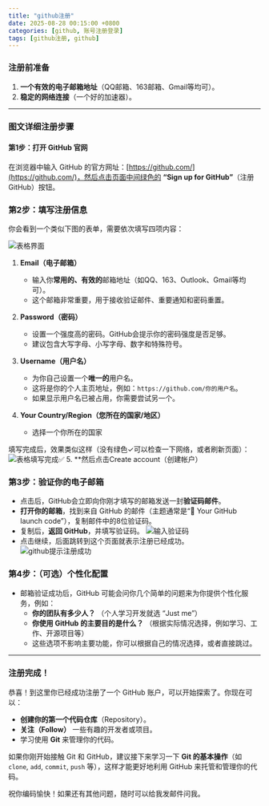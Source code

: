 ```yaml
---
title: "github注册"
date: 2025-08-28 00:15:00 +0800
categories: [github, 账号注册登录]
tags: [github注册, github] 
---
```


### 注册前准备
1.  **一个有效的电子邮箱地址**（QQ邮箱、163邮箱、Gmail等均可）。
2.  **稳定的网络连接**（一个好的加速器）。

---

### 图文详细注册步骤

#### 第1步：打开 GitHub 官网
在浏览器中输入 GitHub 的官方网址：[https://github.com/](https://github.com/)，然后点击页面中间绿色的 **“Sign up for GitHub”**（注册GitHub）按钮。
### 第2步：填写注册信息

你会看到一个类似下图的表单，需要依次填写四项内容：

![表格界面](https://p2.a.yximgs.com/ufile/atlas/NTIyMzMzMTMxNDkwNzM4MjIzOF8xNzU2MzEwMjc4OTEy_0.jpg)

1.  **Email（电子邮箱）**
    *   输入你**常用的、有效的**邮箱地址（如QQ、163、Outlook、Gmail等均可）。
    *   这个邮箱非常重要，用于接收验证邮件、重要通知和密码重置。

2.  **Password（密码）**
    *   设置一个强度高的密码。GitHub会提示你的密码强度是否足够。
    *   建议包含大写字母、小写字母、数字和特殊符号。

3.  **Username（用户名）**
    *   为你自己设置一个**唯一的**用户名。
    *   这将是你的个人主页地址，例如：`https://github.com/你的用户名`。
    *   如果显示用户名已被占用，你需要尝试另一个。

4.  **Your Country/Region（您所在的国家/地区）**
    *   选择一个你所在的国家

填写完成后，效果类似这样（没有绿色✓可以检查一下网络，或者刷新页面）：
![表格填写完成✅](https://p2.a.yximgs.com/ufile/atlas/NTIyMzMzMTMxNDkwNzM4MjIzOF8xNzU2MzEwMjc4OTEy_1.jpg)
5.  **然后点击Create account（创建帐户）

### 第3步：验证你的电子邮箱

*   点击后，GitHub会立即向你刚才填写的邮箱发送一封**验证码邮件**。
*   **打开你的邮箱**，找到来自 GitHub 的邮件（主题通常是“🚀 Your GitHub launch code”），复制邮件中的8位验证码。
*   复制后，**返回 GitHub**，并填写验证码。
![输入验证码](https://p2.a.yximgs.com/ufile/atlas/NTIyMzMzMTMxNDkwNzM4MjIzOF8xNzU2MzEwMjc4OTEy_2.jpg)
*   点击继续，后面跳转到这个页面就表示注册已经成功。
![github提示注册成功](https://p2.a.yximgs.com/ufile/atlas/NTIyMzMzMTMxNDkwNzM4MjIzOF8xNzU2MzEwMjc4OTEy_3.jpg)

### 第4步：（可选）个性化配置

*   邮箱验证成功后，GitHub 可能会问你几个简单的问题来为你提供个性化服务，例如：
    *   **你的团队有多少人？** （个人学习开发就选 “Just me”）
    *   **你使用 GitHub 的主要目的是什么？** （根据实际情况选择，例如学习、工作、开源项目等）
    *   这些选项不影响主要功能，你可以根据自己的情况选择，或者直接跳过。

---

### 注册完成！

恭喜！到这里你已经成功注册了一个 GitHub 账户，可以开始探索了。你现在可以：

*   **创建你的第一个代码仓库**（Repository）。
*   **关注（Follow）** 一些有趣的开发者或项目。
*   学习使用 **Git** 来管理你的代码。

如果你刚开始接触 Git 和 GitHub，建议接下来学习一下 **Git 的基本操作**（如 `clone`, `add`, `commit`, `push` 等），这样才能更好地利用 GitHub 来托管和管理你的代码。

祝你编码愉快！如果还有其他问题，随时可以给我发邮件问我。